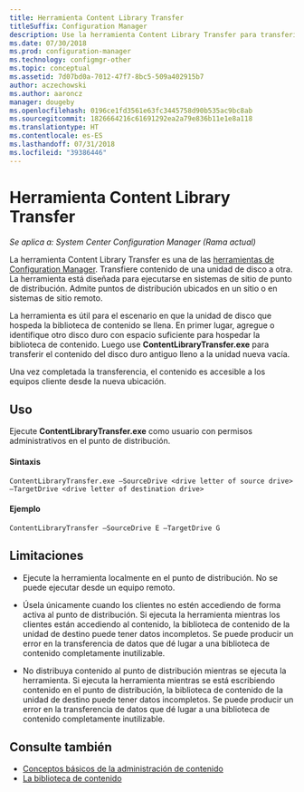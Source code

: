 ```yaml
---
title: Herramienta Content Library Transfer
titleSuffix: Configuration Manager
description: Use la herramienta Content Library Transfer para transferir contenido de una unidad de disco a otra en un punto de distribución de Configuration Manager.
ms.date: 07/30/2018
ms.prod: configuration-manager
ms.technology: configmgr-other
ms.topic: conceptual
ms.assetid: 7d07bd0a-7012-47f7-8bc5-509a402915b7
author: aczechowski
ms.author: aaroncz
manager: dougeby
ms.openlocfilehash: 0196ce1fd3561e63fc3445758d90b535ac9bc8ab
ms.sourcegitcommit: 1826664216c61691292ea2a79e836b11e1e8a118
ms.translationtype: HT
ms.contentlocale: es-ES
ms.lasthandoff: 07/31/2018
ms.locfileid: "39386446"
---
```

# <a name="content-library-transfer-tool"></a>Herramienta Content Library Transfer

*Se aplica a: System Center Configuration Manager (Rama actual)*

La herramienta Content Library Transfer es una de las [herramientas de Configuration Manager](/sccm/core/support/tools). Transfiere contenido de una unidad de disco a otra. La herramienta está diseñada para ejecutarse en sistemas de sitio de punto de distribución. Admite puntos de distribución ubicados en un sitio o en sistemas de sitio remoto.  

La herramienta es útil para el escenario en que la unidad de disco que hospeda la biblioteca de contenido se llena. En primer lugar, agregue o identifique otro disco duro con espacio suficiente para hospedar la biblioteca de contenido. Luego use **ContentLibraryTransfer.exe** para transferir el contenido del disco duro antiguo lleno a la unidad nueva vacía.
 
Una vez completada la transferencia, el contenido es accesible a los equipos cliente desde la nueva ubicación.



## <a name="usage"></a>Uso 

Ejecute **ContentLibraryTransfer.exe** como usuario con permisos administrativos en el punto de distribución. 

#### <a name="syntax"></a>Sintaxis 
`ContentLibraryTransfer.exe –SourceDrive <drive letter of source drive> –TargetDrive <drive letter of destination drive>`

#### <a name="example"></a>Ejemplo
`ContentLibraryTransfer –SourceDrive E –TargetDrive G`



## <a name="limitations"></a>Limitaciones

- Ejecute la herramienta localmente en el punto de distribución. No se puede ejecutar desde un equipo remoto.  

- Úsela únicamente cuando los clientes no estén accediendo de forma activa al punto de distribución. Si ejecuta la herramienta mientras los clientes están accediendo al contenido, la biblioteca de contenido de la unidad de destino puede tener datos incompletos. Se puede producir un error en la transferencia de datos que dé lugar a una biblioteca de contenido completamente inutilizable.  

- No distribuya contenido al punto de distribución mientras se ejecuta la herramienta. Si ejecuta la herramienta mientras se está escribiendo contenido en el punto de distribución, la biblioteca de contenido de la unidad de destino puede tener datos incompletos. Se puede producir un error en la transferencia de datos que dé lugar a una biblioteca de contenido completamente inutilizable.



## <a name="see-also"></a>Consulte también

- [Conceptos básicos de la administración de contenido](/sccm/core/plan-design/hierarchy/fundamental-concepts-for-content-management)
- [La biblioteca de contenido](/sccm/core/plan-design/hierarchy/the-content-library)
